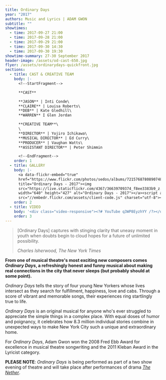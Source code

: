 ```yaml
---
title: Ordinary Days
year: "2017"
authors: Music and Lyrics | ADAM GWON
subtitle: ""
showtimes:
  - time: 2017-09-27 21:00
  - time: 2017-09-28 21:00
  - time: 2017-09-29 21:00
  - time: 2017-09-30 14:30
  - time: 2017-09-30 19:30
showtime-summary: 27-30 September 2017
header-image: /assets/od-cast-650.jpg
flyer: /assets/ordinarydays-quickfront.jpg
sections:
  - title: CAST & CREATIVE TEAM
    body: |-
      <!--StartFragment-->

      **CAST**

      **JASON** | Inti Conde\
      **CLAIRE** | Louisa Roberts\
      **DEB** | Kate Gledhill\
      **WARREN** I Glen Jordan

      **CREATIVE TEAM**\
      \
      **DIRECTOR** | Yojiro Ichikawa\
      **MUSICAL DIRECTOR** | Ed Curry\
      **PRODUCER** | Vaughan Watts\
      **ASSISTANT DIRECTOR** | Peter Shimmin

      <!--EndFragment-->
    order: 1
  - title: GALLERY
    body: |-
      <a data-flickr-embed="true"
      href="https://www.flickr.com/photos/sedos/albums/72157687808907485"
      title="Ordinary Days - 2017"><img
      src="https://live.staticflickr.com/4367/36639709374_f8ee3383b9_z.jpg"
      width="640" height="427" alt="Ordinary Days - 2017"></a><script async
      src="//embedr.flickr.com/assets/client-code.js" charset="utf-8"></script>
    order: 2
  - title: VIDEO
    body: '<div class="video-responsive"><?# YouTube q3WP8EyzhYY /?></div>      '
    order: 3
---
```

>[Ordinary Days] captures with stinging clarity that uneasy moment in youth when doubts begin to cloud hopes for a future of unlimited possibility.
><footer><cite>Charles Isherwood, The New York Times</cite></footer>

**From one of musical theatre's most exciting new composers comes *Ordinary Days*, a refreshingly honest and funny musical about making real connections in the city that never sleeps (but probably should at some point).**

*Ordinary Days* tells the story of four young New Yorkers whose lives intersect as they search for fulfillment, happiness, love and cabs. Through a score of vibrant and memorable songs, their experiences ring startlingly true to life.

*Ordinary Days* is an original musical for anyone who's ever struggled to appreciate the simple things in a complex place. With equal doses of humor and poignancy, it celebrates how 8.3 million individual stories combine in unexpected ways to make New York City such a unique and extraordinary home.

For *Ordinary Days*, Adam Gwon won the 2008 Fred Ebb Award for excellence in musical theatre songwriting and the 2011 Kleban Award in the Lyricist category.

**PLEASE NOTE**: *Ordinary Days* is being performed as part of a two show evening of theatre and will take place after performances of drama *[The Nether](https://sedos.l3v5y.co.uk/shows/2017-the-nether)*.